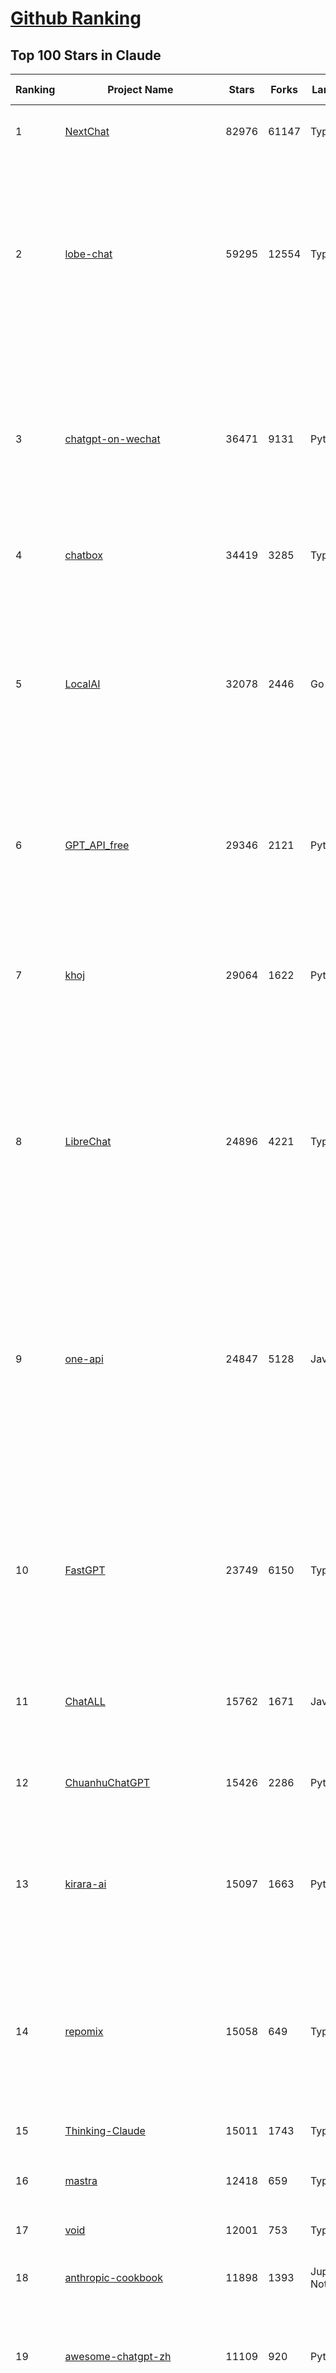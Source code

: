 [Github Ranking](../README.md)
==========

## Top 100 Stars in Claude

| Ranking | Project Name | Stars | Forks | Language | Open Issues | Description | Last Commit |
| ------- | ------------ | ----- | ----- | -------- | ----------- | ----------- | ----------- |
| 1 | [NextChat](https://github.com/ChatGPTNextWeb/NextChat) | 82976 | 61147 | TypeScript | 620 | ✨ Light and Fast AI Assistant. Support: Web \| iOS \| MacOS \| Android \|  Linux \| Windows | 2025-04-19T08:00:42Z |
| 2 | [lobe-chat](https://github.com/lobehub/lobe-chat) | 59295 | 12554 | TypeScript | 708 | 🤯 Lobe Chat - an open-source, modern-design AI chat framework. Supports Multi AI Providers( OpenAI / Claude 3 / Gemini / Ollama / DeepSeek / Qwen), Knowledge Base (file upload / knowledge management / RAG ), Multi-Modals (Plugins/Artifacts) and Thinking. One-click FREE deployment of your private ChatGPT/ Claude / DeepSeek application. | 2025-04-25T03:08:53Z |
| 3 | [chatgpt-on-wechat](https://github.com/zhayujie/chatgpt-on-wechat) | 36471 | 9131 | Python | 286 | 基于大模型搭建的聊天机器人，同时支持 微信公众号、企业微信应用、飞书、钉钉 等接入，可选择GPT4.1/GPT-4o/GPT-o1/ DeepSeek/Claude/文心一言/讯飞星火/通义千问/ Gemini/GLM-4/Kimi/LinkAI，能处理文本、语音和图片，访问操作系统和互联网，支持基于自有知识库进行定制企业智能客服。 | 2025-04-20T09:22:54Z |
| 4 | [chatbox](https://github.com/chatboxai/chatbox) | 34419 | 3285 | TypeScript | 662 | User-friendly Desktop Client App for AI Models/LLMs (GPT, Claude, Gemini, Ollama...) | 2025-04-24T05:39:10Z |
| 5 | [LocalAI](https://github.com/mudler/LocalAI) | 32078 | 2446 | Go | 434 | :robot: The free, Open Source alternative to OpenAI, Claude and others. Self-hosted and local-first. Drop-in replacement for OpenAI,  running on consumer-grade hardware. No GPU required. Runs gguf, transformers, diffusers and many more models architectures. Features: Generate Text, Audio, Video, Images, Voice Cloning, Distributed, P2P inference | 2025-04-24T08:27:17Z |
| 6 | [GPT_API_free](https://github.com/chatanywhere/GPT_API_free) | 29346 | 2121 | Python | 9 | Free ChatGPT&DeepSeek API Key，免费ChatGPT&DeepSeek API。免费接入DeepSeek API和GPT4 API，支持 gpt \| deepseek \| claude \| gemini \| grok 等排名靠前的常用大模型。 | 2025-04-19T03:10:33Z |
| 7 | [khoj](https://github.com/khoj-ai/khoj) | 29064 | 1622 | Python | 67 | Your AI second brain. Self-hostable. Get answers from the web or your docs. Build custom agents, schedule automations, do deep research. Turn any online or local LLM into your personal, autonomous AI (gpt, claude, gemini, llama, qwen, mistral). Get started - free. | 2025-04-23T23:49:17Z |
| 8 | [LibreChat](https://github.com/danny-avila/LibreChat) | 24896 | 4221 | TypeScript | 145 | Enhanced ChatGPT Clone: Features Agents, DeepSeek, Anthropic, AWS, OpenAI, Assistants API, Azure, Groq, o1, GPT-4o, Mistral, OpenRouter, Vertex AI, Gemini, Artifacts, AI model switching, message search, Code Interpreter, langchain, DALL-E-3, OpenAPI Actions, Functions, Secure Multi-User Auth, Presets, open-source for self-hosting. Active project. | 2025-04-25T01:16:38Z |
| 9 | [one-api](https://github.com/songquanpeng/one-api) | 24847 | 5128 | JavaScript | 844 | LLM API 管理 & 分发系统，支持 OpenAI、Azure、Anthropic Claude、Google Gemini、DeepSeek、字节豆包、ChatGLM、文心一言、讯飞星火、通义千问、360 智脑、腾讯混元等主流模型，统一 API 适配，可用于 key 管理与二次分发。单可执行文件，提供 Docker 镜像，一键部署，开箱即用。LLM API management & key redistribution system, unifying multiple providers under a single API. Single binary, Docker-ready, with an English UI. | 2025-02-21T11:30:22Z |
| 10 | [FastGPT](https://github.com/labring/FastGPT) | 23749 | 6150 | TypeScript | 495 | FastGPT is a knowledge-based platform built on the LLMs, offers a comprehensive suite of out-of-the-box capabilities such as data processing, RAG retrieval, and visual AI workflow orchestration, letting you easily develop and deploy complex question-answering systems without the need for extensive setup or configuration. | 2025-04-25T02:35:41Z |
| 11 | [ChatALL](https://github.com/ai-shifu/ChatALL) | 15762 | 1671 | JavaScript | 222 |  Concurrently chat with ChatGPT, Bing Chat, Bard, Alpaca, Vicuna, Claude, ChatGLM, MOSS, 讯飞星火, 文心一言 and more, discover the best answers | 2025-04-20T18:12:53Z |
| 12 | [ChuanhuChatGPT](https://github.com/GaiZhenbiao/ChuanhuChatGPT) | 15426 | 2286 | Python | 122 | GUI for ChatGPT API and many LLMs. Supports agents, file-based QA, GPT finetuning and query with web search. All with a neat UI. | 2025-03-13T09:36:38Z |
| 13 | [kirara-ai](https://github.com/lss233/kirara-ai) | 15097 | 1663 | Python | 201 | 🤖 可 DIY 的 多模态 AI 聊天机器人 \| 🚀 快速接入 微信、 QQ、Telegram、等聊天平台 \| 🦈支持DeepSeek、Grok、Claude、Ollama、Gemini、OpenAI \| 工作流系统、网页搜索、AI画图、人设调教、虚拟女仆、语音对话 \|  | 2025-04-22T17:46:22Z |
| 14 | [repomix](https://github.com/yamadashy/repomix) | 15058 | 649 | TypeScript | 74 | 📦 Repomix (formerly Repopack) is a powerful tool that packs your entire repository into a single, AI-friendly file. Perfect for when you need to feed your codebase to Large Language Models (LLMs) or other AI tools like Claude, ChatGPT, DeepSeek, Perplexity, Gemini, Gemma, Llama, Grok, and more. | 2025-04-24T14:14:22Z |
| 15 | [Thinking-Claude](https://github.com/richards199999/Thinking-Claude) | 15011 | 1743 | TypeScript | 0 | Let your Claude able to think | 2025-03-10T04:02:46Z |
| 16 | [mastra](https://github.com/mastra-ai/mastra) | 12418 | 659 | TypeScript | 87 | The TypeScript AI agent framework. ⚡ Assistants, RAG, observability. Supports any LLM: GPT-4, Claude, Gemini, Llama. | 2025-04-24T23:49:47Z |
| 17 | [void](https://github.com/voideditor/void) | 12001 | 753 | TypeScript | 27 | None | 2025-04-24T04:25:17Z |
| 18 | [anthropic-cookbook](https://github.com/anthropics/anthropic-cookbook) | 11898 | 1393 | Jupyter Notebook | 29 | A collection of notebooks/recipes showcasing some fun and effective ways of using Claude. | 2025-04-17T17:17:25Z |
| 19 | [awesome-chatgpt-zh](https://github.com/EmbraceAGI/awesome-chatgpt-zh) | 11109 | 920 | Python | 0 | ChatGPT 中文指南🔥，ChatGPT 中文调教指南，指令指南，应用开发指南，精选资源清单，更好的使用 chatGPT 让你的生产力 up up up! 🚀 | 2024-11-05T10:24:21Z |
| 20 | [claude-engineer](https://github.com/Doriandarko/claude-engineer) | 10984 | 1163 | Python | 11 | Claude Engineer is an interactive command-line interface (CLI) that leverages the power of Anthropic's Claude-3.5-Sonnet model to assist with software development tasks.This framework enables Claude to generate and manage its own tools, continuously expanding its capabilities through conversation. Available both as a CLI and a modern web interface | 2024-12-12T22:08:15Z |
| 21 | [LangBot](https://github.com/RockChinQ/LangBot) | 10741 | 796 | Python | 87 | 😎简单易用、🧩丰富生态 - 大模型原生即时通信机器人平台 \| 适配 QQ / 微信（企业微信、个人微信）/ 飞书 / 钉钉 / Discord / Telegram / Slack 等平台 \| 支持 ChatGPT、DeepSeek、Dify、Claude、Gemini、xAI、PPIO、Ollama、LM Studio、阿里云百炼、火山方舟、SiliconFlow、Qwen、Moonshot、ChatGLM、SillyTraven、MCP 等 LLM 的机器人 / Agent \| LLM-based instant messaging bots platform, supports Discord, Telegram, WeChat, Lark, DingTalk, QQ, Slack | 2025-04-24T14:42:36Z |
| 22 | [coai](https://github.com/coaidev/coai) | 8270 | 1110 | TypeScript | 18 | 🚀 Next Generation AI One-Stop Internationalization Solution. 🚀 下一代 AI 一站式 B/C 端解决方案，支持 OpenAI，Midjourney，Claude，讯飞星火，Stable Diffusion，DALL·E，ChatGLM，通义千问，腾讯混元，360 智脑，百川 AI，火山方舟，新必应，Gemini，Moonshot 等模型，支持对话分享，自定义预设，云端同步，模型市场，支持弹性计费和订阅计划模式，支持图片解析，支持联网搜索，支持模型缓存，丰富美观的后台管理与仪表盘数据统计。 | 2025-04-12T18:49:43Z |
| 23 | [claude-code](https://github.com/anthropics/claude-code) | 7976 | 417 | Shell | 323 | Claude Code is an agentic coding tool that lives in your terminal, understands your codebase, and helps you code faster by executing routine tasks, explaining complex code, and handling git workflows - all through natural language commands. | 2025-04-25T02:46:21Z |
| 24 | [Noi](https://github.com/lencx/Noi) | 7450 | 561 | JavaScript | 148 | 🚀 Power Your World with AI - Explore, Extend, Empower. | 2025-04-14T07:09:06Z |
| 25 | [fastmcp](https://github.com/jlowin/fastmcp) | 7429 | 379 | Python | 36 | 🚀 The fast, Pythonic way to build MCP servers and clients | 2025-04-25T01:08:28Z |
| 26 | [Upsonic](https://github.com/Upsonic/Upsonic) | 7371 | 686 | Python | 35 | The most reliable AI agent framework that supports MCP. | 2025-04-23T09:30:43Z |
| 27 | [new-api](https://github.com/QuantumNous/new-api) | 7002 | 1367 | Go | 155 | AI模型接口管理与分发系统，支持将多种大模型转为统一格式调用，支持OpenAI、Claude等格式，可供个人或者企业内部管理与分发渠道使用，本项目基于One API二次开发。🍥 The next-generation LLM gateway and AI asset management system supports multiple languages. | 2025-04-24T08:00:50Z |
| 28 | [opencommit](https://github.com/di-sukharev/opencommit) | 6597 | 351 | JavaScript | 146 | GPT wrapper for git — generate commit messages with an LLM in 1 sec — works best with Claude 3.5 — supports local models too | 2025-04-14T08:19:20Z |
| 29 | [BlackFriday-GPTs-Prompts](https://github.com/friuns2/BlackFriday-GPTs-Prompts) | 6586 | 1027 | None | 84 | List of free GPTs that doesn't require plus subscription  | 2024-11-08T11:03:14Z |
| 30 | [aichat](https://github.com/sigoden/aichat) | 6533 | 424 | Rust | 0 | All-in-one LLM CLI tool featuring Shell Assistant, Chat-REPL, RAG, AI Tools & Agents, with access to OpenAI, Claude, Gemini, Ollama, Groq, and more. | 2025-04-21T00:34:16Z |
| 31 | [promptfoo](https://github.com/promptfoo/promptfoo) | 6292 | 515 | TypeScript | 154 | Test your prompts, agents, and RAGs. Red teaming, pentesting, and vulnerability scanning for LLMs. Compare performance of GPT, Claude, Gemini, Llama, and more. Simple declarative configs with command line and CI/CD integration. | 2025-04-25T02:33:30Z |
| 32 | [llamacoder](https://github.com/Nutlope/llamacoder) | 5931 | 1370 | TypeScript | 38 | Open source Claude Artifacts – built with Llama 3.1 405B | 2025-04-08T15:15:38Z |
| 33 | [claude-task-master](https://github.com/eyaltoledano/claude-task-master) | 5750 | 597 | JavaScript | 64 | An AI-powered task-management system you can drop into Cursor, Lovable, Windsurf, Roo, and others. | 2025-04-24T23:08:13Z |
| 34 | [deep-searcher](https://github.com/zilliztech/deep-searcher) | 5641 | 549 | Python | 27 | Open Source Deep Research Alternative to Reason and Search on Private Data. Written in Python. | 2025-04-24T02:06:31Z |
| 35 | [code2prompt](https://github.com/mufeedvh/code2prompt) | 5483 | 315 | MDX | 8 | A CLI tool to convert your codebase into a single LLM prompt with source tree, prompt templating, and token counting. | 2025-04-21T19:53:39Z |
| 36 | [fragments](https://github.com/e2b-dev/fragments) | 5278 | 683 | TypeScript | 7 | Open-source Next.js template for building apps that are fully generated by AI. By E2B. | 2025-04-23T11:55:37Z |
| 37 | [opencompass](https://github.com/open-compass/opencompass) | 5239 | 547 | Python | 297 | OpenCompass is an LLM evaluation platform, supporting a wide range of models (Llama3, Mistral, InternLM2,GPT-4,LLaMa2, Qwen,GLM, Claude, etc) over 100+ datasets. | 2025-04-23T08:16:28Z |
| 38 | [deepclaude](https://github.com/getAsterisk/deepclaude) | 5076 | 397 | Rust | 44 | A high-performance LLM inference API and Chat UI that integrates DeepSeek R1's CoT reasoning traces with Anthropic Claude models. | 2025-02-04T22:55:51Z |
| 39 | [GodMode](https://github.com/smol-ai/GodMode) | 4256 | 336 | TypeScript | 50 | AI Chat Browser: Fast, Full webapp access to ChatGPT / Claude / Bard / Bing / Llama2! I use this 20 times a day. | 2024-07-29T00:31:03Z |
| 40 | [maestro](https://github.com/Doriandarko/maestro) | 4233 | 654 | Python | 32 | A framework for Claude Opus to intelligently orchestrate subagents. | 2024-07-01T06:49:15Z |
| 41 | [bot-on-anything](https://github.com/zhayujie/bot-on-anything) | 4067 | 924 | Python | 262 | A large model-based chatbot builder that can quickly integrate AI models (including ChatGPT, Claude, Gemini) into various software applications (such as Telegram, Gmail, Slack, and websites). | 2025-01-03T14:13:51Z |
| 42 | [fastapi_mcp](https://github.com/tadata-org/fastapi_mcp) | 3822 | 309 | Python | 27 | Expose your FastAPI endpoints as Model Context Protocol (MCP) tools, with Auth! | 2025-04-23T18:03:23Z |
| 43 | [obsidian-smart-connections](https://github.com/brianpetro/obsidian-smart-connections) | 3567 | 205 | JavaScript | 353 | Chat with your notes & see links to related content with AI embeddings. Use local models or 100+ via APIs like Claude, Gemini, ChatGPT & Llama 3 | 2025-04-21T16:29:06Z |
| 44 | [casibase](https://github.com/casibase/casibase) | 3518 | 415 | Go | 26 | ⚡️AI Cloud OS: Open-source enterprise-level AI knowledge base and Manus-like agent management platform with admin UI, user management and Single-Sign-On⚡️, supports ChatGPT, Claude, DeepSeek R1, Llama, Ollama, HuggingFace, etc., chat bot demo: https://ai.casibase.com, admin UI demo: https://ai-admin.casibase.com | 2025-04-24T16:30:47Z |
| 45 | [every-chatgpt-gui](https://github.com/billmei/every-chatgpt-gui) | 3415 | 242 | None | 5 | Every front-end GUI client for ChatGPT, Claude, and other LLMs | 2025-04-25T02:02:00Z |
| 46 | [codecompanion.nvim](https://github.com/olimorris/codecompanion.nvim) | 3366 | 190 | Lua | 0 | ✨ AI-powered coding, seamlessly in Neovim | 2025-04-24T23:08:18Z |
| 47 | [mcp-playwright](https://github.com/executeautomation/mcp-playwright) | 3242 | 257 | TypeScript | 22 | Playwright Model Context Protocol Server - Tool to automate Browsers and APIs in Claude Desktop, Cline, Cursor IDE and More 🔌 | 2025-04-22T22:00:52Z |
| 48 | [Awesome-ChatGPT-prompts-ZH_CN](https://github.com/L1Xu4n/Awesome-ChatGPT-prompts-ZH_CN) | 2999 | 164 | None | 12 | 如何将ChatGPT调教成一只猫娘 | 2023-07-18T15:57:44Z |
| 49 | [free-llm-api-resources](https://github.com/cheahjs/free-llm-api-resources) | 2910 | 250 | Python | 3 | A list of free LLM inference resources accessible via API. | 2025-04-24T07:37:59Z |
| 50 | [firecrawl-mcp-server](https://github.com/mendableai/firecrawl-mcp-server) | 2734 | 251 | JavaScript | 19 | Official Firecrawl MCP Server - Adds powerful web scraping to Cursor, Claude and any other LLM clients. | 2025-04-24T22:57:57Z |
| 51 | [claude-coder](https://github.com/kodu-ai/claude-coder) | 2715 | 134 | TypeScript | 20 | Kodu is an autonomous coding agent that lives in your IDE. It is a VSCode extension that can help you build your dream project step by step by leveraging the latest technologies in automated coding agents  | 2025-04-12T07:51:15Z |
| 52 | [aide](https://github.com/nicepkg/aide) | 2567 | 177 | TypeScript | 32 | Conquer Any Code in VSCode: One-Click Comments, Conversions, UI-to-Code, and AI Batch Processing of Files! 在 VSCode 中征服任何代码：一键注释、转换、UI 图生成代码、AI 批量处理文件！💪 | 2025-03-08T03:13:34Z |
| 53 | [DeepClaude](https://github.com/ErlichLiu/DeepClaude) | 2541 | 492 | Python | 25 | Unleash Next-Level AI! 🚀  💻 Code Generation: DeepSeek r1 + Claude 3.7 Sonnet - Unparalleled Performance! 📝 Content Creation: DeepSeek r1 + Gemini 2.5 Pro - Superior Quality! 🔌 OpenAI-Compatible. 🌊 Streaming & Non-Streaming Support.  ✨ Experience the Future of AI – Today! Click to Try Now! ✨ | 2025-04-03T11:51:59Z |
| 54 | [poe-api](https://github.com/ading2210/poe-api) | 2502 | 314 | Python | 39 | [UNMAINTAINED] A reverse engineered Python API wrapper for Quora's Poe, which provides free access to ChatGPT, GPT-4, and Claude. | 2023-09-18T04:56:52Z |
| 55 | [awesome-claude-prompts](https://github.com/langgptai/awesome-claude-prompts) | 2326 | 223 | None | 0 | This repo includes Claude prompt curation to use Claude better. | 2025-03-01T00:29:09Z |
| 56 | [VLMEvalKit](https://github.com/open-compass/VLMEvalKit) | 2272 | 339 | Python | 90 | Open-source evaluation toolkit of large multi-modality models (LMMs), support 220+ LMMs, 80+ benchmarks | 2025-04-24T04:58:25Z |
| 57 | [griptape](https://github.com/griptape-ai/griptape) | 2268 | 190 | Python | 61 | Modular Python framework for AI agents and workflows with chain-of-thought reasoning, tools, and memory.  | 2025-04-24T21:16:15Z |
| 58 | [elia](https://github.com/darrenburns/elia) | 2130 | 130 | Python | 12 | A snappy, keyboard-centric terminal user interface for interacting with large language models. Chat with ChatGPT, Claude, Llama 3, Phi 3, Mistral, Gemma and more. | 2024-10-10T19:12:52Z |
| 59 | [ruby_llm](https://github.com/crmne/ruby_llm) | 2102 | 100 | Ruby | 29 | Stop juggling AI SDKs! RubyLLM offers one delightful Ruby interface for OpenAI, Anthropic, Gemini, Bedrock, OpenRouter, DeepSeek, Ollama & compatible APIs. Chat, Vision, Audio, PDF, Images, Embeddings, Tools, Streaming & Rails integration. | 2025-04-24T15:17:01Z |
| 60 | [DesktopCommanderMCP](https://github.com/wonderwhy-er/DesktopCommanderMCP) | 1950 | 202 | TypeScript | 17 | This is MCP server for Claude that gives it terminal control, file system search and diff file editing capabilities | 2025-04-24T23:32:54Z |
| 61 | [git-mcp](https://github.com/idosal/git-mcp) | 1790 | 102 | TypeScript | 18 | Put an end to code hallucinations! GitMCP is a free, open-source, remote MCP server for any GitHub project | 2025-04-25T01:01:57Z |
| 62 | [unity-mcp](https://github.com/justinpbarnett/unity-mcp) | 1771 | 245 | C# | 30 | A Unity MCP server that allows MCP clients like Claude Desktop or Cursor to perform Unity Editor actions. | 2025-04-09T13:19:24Z |
| 63 | [dialoqbase](https://github.com/n4ze3m/dialoqbase) | 1753 | 278 | TypeScript | 39 | Create chatbots with ease | 2024-10-15T14:24:20Z |
| 64 | [tokencost](https://github.com/AgentOps-AI/tokencost) | 1643 | 73 | Python | 14 | Easy token price estimates for 400+ LLMs. TokenOps. | 2025-04-14T06:41:50Z |
| 65 | [Thinking_in_Java_MindMapping](https://github.com/LjyYano/Thinking_in_Java_MindMapping) | 1604 | 461 | None | 0 | 编程笔记、观影指南、读书笔记、生活感悟、Switch 游戏 | 2025-04-22T07:02:13Z |
| 66 | [CL4R1T4S](https://github.com/elder-plinius/CL4R1T4S) | 1581 | 468 | None | 2 | SYSTEM PROMPT TRANSPARENCY FOR ALL - CHATGPT, GEMINI, GROK, CLAUDE, PERPLEXITY, CURSOR, WINDSURF, DEVIN, REPLIT, AND MORE! | 2025-04-24T19:39:25Z |
| 67 | [papersgpt-for-zotero](https://github.com/papersgpt/papersgpt-for-zotero) | 1536 | 48 | JavaScript | 39 | Zotero chat PDF with AI, DeepSeek, GPT 4.1, ChatGPT, Claude, Gemini | 2025-04-24T01:15:11Z |
| 68 | [GalTransl](https://github.com/GalTransl/GalTransl) | 1500 | 98 | Python | 24 | 支持GPT-4/Claude/Deepseek/Sakura等大语言模型的Galgame自动化翻译解决方案  Automated translation solution for visual novels supporting GPT-4/Claude/Deepseek/Sakura | 2025-04-24T15:28:10Z |
| 69 | [AIChatWeb](https://github.com/Nanjiren01/AIChatWeb) | 1436 | 397 | TypeScript | 20 | 在ChatGPT-Next-Web的基础上，增加注册登录，额度限制，邀请，敏感词，支付，基于docker一键部署。提供后台管理系统，可配置标题、欢迎词、额度不足提醒、公告 | 2024-07-19T07:23:42Z |
| 70 | [awesome-ai-system-prompts](https://github.com/dontriskit/awesome-ai-system-prompts) | 1428 | 144 | TypeScript | 1 | 🧠 Curated collection of system prompts for top AI tools. Perfect for AI agent builders and prompt engineers. Incuding: ChatGPT, Claude, Perplexity, Manus, Claude-Code, Loveable, v0, Grok, same new, windsurf, notion, and MetaAI.  | 2025-04-20T19:45:00Z |
| 71 | [ax](https://github.com/ax-llm/ax) | 1426 | 109 | TypeScript | 10 | The "official" unofficial DSPy framework. Build LLM powered agents and other workflows, based on the Stanford DSP paper. | 2025-04-20T08:08:41Z |
| 72 | [Awesome-MCP-ZH](https://github.com/yzfly/Awesome-MCP-ZH) | 1394 | 73 | None | 0 | MCP 资源精选， MCP指南，Claude MCP，MCP Servers, MCP Clients | 2025-04-13T01:57:43Z |
| 73 | [DevDocs](https://github.com/cyberagiinc/DevDocs) | 1361 | 127 | TypeScript | 7 | Completely free, private, UI based Tech Documentation MCP server. Designed for coders and software developers in mind. Easily integrate into Cursor, Windsurf, Cline, Roo Code, Claude Desktop App  | 2025-04-24T03:04:48Z |
| 74 | [Agently](https://github.com/AgentEra/Agently) | 1315 | 147 | Python | 27 | [GenAI Application Development Framework]  🚀 Build GenAI application quick and easy 💬 Easy to interact with GenAI agent in code using structure data and chained-calls syntax 🧩 Use Agently Workflow to manage complex GenAI working logic 🔀 Switch to any model without rewrite application code | 2025-04-18T09:52:23Z |
| 75 | [claude-to-chatgpt](https://github.com/jtsang4/claude-to-chatgpt) | 1290 | 152 | Python | 10 | This project converts the API of Anthropic's Claude model to the OpenAI Chat API format. | 2024-08-18T08:35:25Z |
| 76 | [prism](https://github.com/prism-php/prism) | 1276 | 105 | PHP | 17 | A unified interface for working with LLMs in Laravel | 2025-04-24T13:11:20Z |
| 77 | [PandoraHelper](https://github.com/nianhua99/PandoraHelper) | 1274 | 174 | TypeScript | 6 | 使用 PandoraHelper 轻松和你的小伙伴共享 ChatGPT Plus/Claude Pro 服务！ | 2025-02-24T09:10:11Z |
| 78 | [modelfusion](https://github.com/vercel/modelfusion) | 1257 | 90 | TypeScript | 33 | The TypeScript library for building AI applications. | 2024-07-19T15:17:19Z |
| 79 | [ChatChat](https://github.com/okisdev/ChatChat) | 1250 | 216 | TypeScript | 3 | Chat Chat, your own unified chat and search to AI platform, with a simple and easy to use interface. | 2025-04-24T20:50:04Z |
| 80 | [AISuperDomain](https://github.com/win4r/AISuperDomain) | 1240 | 220 | C# | 34 | Aila(AI超元域): The premier AI integration tool for Windows, macOS, and Android. Ask once, get answers from 10+ AIs like ChatGPT, Gemini, Claude3, Copilot, Poe, perplexity and more. Features customizable AI and prompts. | 2025-03-29T13:30:57Z |
| 81 | [aws-genai-llm-chatbot](https://github.com/aws-samples/aws-genai-llm-chatbot) | 1229 | 373 | TypeScript | 26 | A modular and comprehensive solution to deploy a Multi-LLM and Multi-RAG powered chatbot (Amazon Bedrock, Anthropic, HuggingFace, OpenAI, Meta, AI21, Cohere, Mistral) using AWS CDK on AWS | 2025-04-15T14:57:30Z |
| 82 | [spacy-llm](https://github.com/explosion/spacy-llm) | 1226 | 94 | Python | 37 | 🦙 Integrating LLMs into structured NLP pipelines | 2025-01-08T22:26:19Z |
| 83 | [sage](https://github.com/Storia-AI/sage) | 1215 | 109 | Python | 23 | Chat with any codebase in under two minutes \| Fully local or via third-party APIs | 2024-11-11T04:49:34Z |
| 84 | [claude-prompt-generator](https://github.com/aws-samples/claude-prompt-generator) | 1211 | 109 | Python | 1 | None | 2024-10-10T21:34:35Z |
| 85 | [codemcp](https://github.com/ezyang/codemcp) | 1187 | 97 | Python | 33 | Coding assistant MCP for Claude Desktop | 2025-04-22T13:33:39Z |
| 86 | [gp.nvim](https://github.com/Robitx/gp.nvim) | 1149 | 96 | Lua | 43 | Gp.nvim (GPT prompt) Neovim AI plugin: ChatGPT sessions & Instructable text/code operations & Speech to text [OpenAI, Ollama, Anthropic, ..] | 2025-04-08T21:18:30Z |
| 87 | [mcp](https://github.com/BrowserMCP/mcp) | 1139 | 57 | TypeScript | 16 | Browser MCP is a Model Context Provider (MCP) server that allows AI applications to control your browser | 2025-04-24T21:49:44Z |
| 88 | [kubb](https://github.com/kubb-labs/kubb) | 1105 | 88 | TypeScript | 16 | The ultimate toolkit for working with APIs. | 2025-04-24T22:43:50Z |
| 89 | [bedrock-chat](https://github.com/aws-samples/bedrock-chat) | 1104 | 412 | TypeScript | 115 | AWS-native chatbot using Bedrock | 2025-04-22T08:06:35Z |
| 90 | [poe-api-wrapper](https://github.com/snowby666/poe-api-wrapper) | 1079 | 143 | Python | 27 | 👾 A Python API wrapper for Poe.com. With this, you will have free access to GPT-4, Claude, Llama, Gemini, Mistral and more! 🚀 | 2025-03-07T20:07:31Z |
| 91 | [APIPark](https://github.com/APIParkLab/APIPark) | 1078 | 153 | TypeScript | 60 | 🦄云原生、超高性能 AI&API网关，LLM API 管理、分发系统、开放平台，支持所有AI API，不限于OpenAI、Azure、Anthropic Claude、Google Gemini、DeepSeek、字节豆包、ChatGLM、文心一言、讯飞星火、通义千问、360 智脑、腾讯混元等主流模型，统一 API 请求和返回，API申请与审批，调用统计、负载均衡、多模型灾备。一键部署，开箱即用。Cloud native, ultra-high performance AI&API gateway, LLM API management, distribution system, open platform, supporting all AI APIs. | 2025-04-24T08:04:59Z |
| 92 | [open-computer-use](https://github.com/e2b-dev/open-computer-use) | 1058 | 139 | Python | 6 | AI computer use powered by open source LLMs and E2B Desktop Sandbox | 2025-03-13T07:46:24Z |
| 93 | [langchat](https://github.com/TyCoding/langchat) | 1033 | 211 | Java | 7 | LangChat: Java LLMs/AI Project, Supports Multi AI Providers( Gitee AI/ 智谱清言 / 阿里通义 / 百度千帆 / DeepSeek / 抖音豆包 / 零一万物 / 讯飞星火 / OpenAI / Gemini / Ollama / Azure / Claude 等大模型), Java生态下AI大模型产品解决方案，快速构建企业级AI知识库、AI机器人应用 | 2025-04-03T08:57:02Z |
| 94 | [chatgpt-shell](https://github.com/xenodium/chatgpt-shell) | 1027 | 93 | Emacs Lisp | 41 | A multi-llm Emacs shell (ChatGPT, Claude, DeepSeek, Gemini, Kagi, Ollama, Perplexity) + editing integrations | 2025-04-23T12:04:48Z |
| 95 | [ChatGPT-Telegram-Bot](https://github.com/yym68686/ChatGPT-Telegram-Bot) | 1008 | 322 | Python | 8 | TeleChat: 🤖️ an AI chat Telegram bot can Web Search Powered by GPT-3.5/4/4 Turbo/4o, DALL·E 3, Groq, Gemini 1.5 Pro/Flash and the official Claude2.1/3/3.5 API using Python on Zeabur, fly.io and Replit. | 2025-04-16T08:50:43Z |
| 96 | [py-gpt](https://github.com/szczyglis-dev/py-gpt) | 997 | 188 | Python | 23 | Desktop AI Assistant powered by o1, o3, GPT-4, GPT-4 Vision, Gemini, Claude, Llama 3, DeepSeek, Bielik, DALL-E,  chat, vision, voice control, image generation and analysis, agents, command execution, file upload/download, speech synthesis and recognition, access to Web, memory, presets, assistants, plugins, and more. Linux, Windows, Mac | 2025-03-06T02:28:15Z |
| 97 | [RisuAI](https://github.com/kwaroran/RisuAI) | 992 | 173 | TypeScript | 66 | Make your own story. User-friendly software for LLM roleplaying | 2025-04-23T03:44:23Z |
| 98 | [generative-ai-use-cases](https://github.com/aws-samples/generative-ai-use-cases) | 965 | 230 | TypeScript | 44 | Application implementation with business use cases for safely utilizing generative AI in business operations | 2025-04-24T04:04:06Z |
| 99 | [AIaW](https://github.com/NitroRCr/AIaW) | 958 | 78 | Vue | 12 | AI as Workspace - A better AI (LLM) client. Full-featured, lightweight. Support multiple workspaces, plugin system, cross-platform, local first + real-time cloud sync, Artifacts, MCP \| 更好的 AI 客户端 | 2025-04-24T12:59:48Z |
| 100 | [GenAI_LLM_timeline](https://github.com/hollobit/GenAI_LLM_timeline) | 952 | 58 | None | 4 | ChatGPT, GenerativeAI and LLMs Timeline | 2024-05-19T23:57:02Z |

